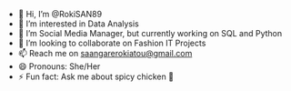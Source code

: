- 👋 Hi, I’m @RokiSAN89
- 👀 I’m interested in Data Analysis
- 🌱 I’m Social Media Manager, but currently working on SQL and Python
- 💞️ I’m looking to collaborate on Fashion IT Projects
- 📫 Reach me on saangarerokiatou@gmail.com
- 😄 Pronouns: She/Her
- ⚡ Fun fact: Ask me about spicy chicken 🐔

<!---
RokiSAN89/RokiSAN89 is a ✨ special ✨ repository because its `README.md` (this file) appears on your GitHub profile.
You can click the Preview link to take a look at your changes.
--->
